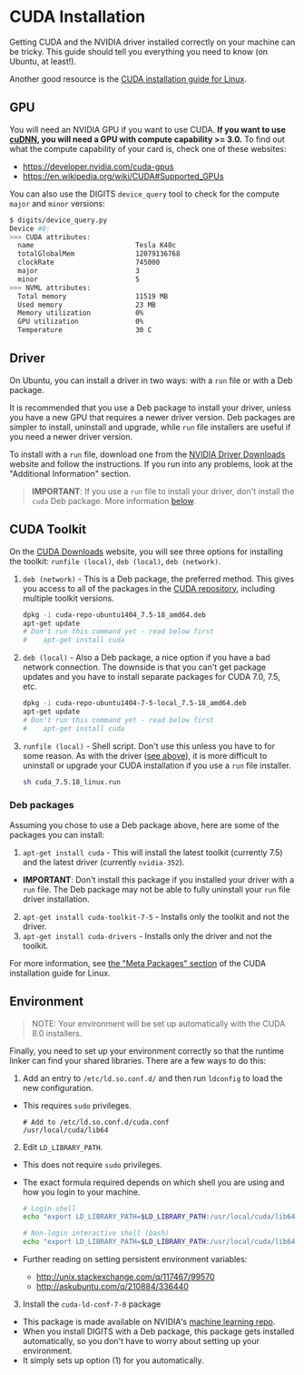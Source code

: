 # CUDA Installation

Getting CUDA and the NVIDIA driver installed correctly on your machine can be tricky.
This guide should tell you everything you need to know (on Ubuntu, at least!).

Another good resource is the [CUDA installation guide for Linux](http://docs.nvidia.com/cuda/cuda-installation-guide-linux).

## GPU

You will need an NVIDIA GPU if you want to use CUDA.
**If you want to use [cuDNN](https://developer.nvidia.com/cudnn), you will need a GPU with compute capability >= 3.0.**
To find out what the compute capability of your card is, check one of these websites:

* https://developer.nvidia.com/cuda-gpus
* https://en.wikipedia.org/wiki/CUDA#Supported_GPUs

You can also use the DIGITS `device_query` tool to check for the compute `major` and `minor` versions:
```sh
$ digits/device_query.py
Device #0:
>>> CUDA attributes:
  name                         Tesla K40c
  totalGlobalMem               12079136768
  clockRate                    745000
  major                        3
  minor                        5
>>> NVML attributes:
  Total memory                 11519 MB
  Used memory                  23 MB
  Memory utilization           0%
  GPU utilization              0%
  Temperature                  30 C
```

## Driver

On Ubuntu, you can install a driver in two ways: with a `run` file or with a Deb package.

It is recommended that you use a Deb package to install your driver, unless you have a new GPU that requires a newer driver version.
Deb packages are simpler to install, uninstall and upgrade, while `run` file installers are useful if you need a newer driver version.

To install with a `run` file, download one from the [NVIDIA Driver Downloads](http://www.nvidia.com/Download/index.aspx) website and follow the instructions.
If you run into any problems, look at the "Additional Information" section.

> **IMPORTANT**: If you use a `run` file to install your driver, don't install the `cuda` Deb package.
More information [below](#deb-packages).

## CUDA Toolkit

On the [CUDA Downloads](https://developer.nvidia.com/cuda-downloads) website, you will see three options for installing the toolkit: `runfile (local)`, `deb (local)`, `deb (network)`.

1. `deb (network)` - This is a Deb package, the preferred method.
This gives you access to all of the packages in the [CUDA repository](http://developer.download.nvidia.com/compute/cuda/repos/ubuntu1404/x86_64/), including multiple toolkit versions.

    ```sh
    dpkg -i cuda-repo-ubuntu1404_7.5-18_amd64.deb
    apt-get update
    # Don't run this command yet - read below first
    #    apt-get install cuda
    ```

2. `deb (local)` - Also a Deb package, a nice option if you have a bad network connection.
The downside is that you can't get package updates and you have to install separate packages for CUDA 7.0, 7.5, etc.

    ```sh
    dpkg -i cuda-repo-ubuntu1404-7-5-local_7.5-18_amd64.deb
    apt-get update
    # Don't run this command yet - read below first
    #    apt-get install cuda
    ```

3. `runfile (local)` - Shell script.  Don't use this unless you have to for some reason.
As with the driver ([see above](#driver)), it is more difficult to uninstall or upgrade your CUDA installation if you use a `run` file  installer.

    ```sh
    sh cuda_7.5.18_linux.run
    ```

### Deb packages

Assuming you chose to use a Deb package above, here are some of the packages you can install:

1. `apt-get install cuda` - This will install the latest toolkit (currently 7.5) and the latest driver (currently `nvidia-352`).
  * **IMPORTANT**: Don't install this package if you installed your driver with a `run` file. The Deb package may not be able to fully uninstall your `run` file driver installation.
2. `apt-get install cuda-toolkit-7-5` - Installs only the toolkit and not the driver.
3. `apt-get install cuda-drivers` - Installs only the driver and not the toolkit.

For more information, see [the "Meta Packages" section](http://docs.nvidia.com/cuda/cuda-installation-guide-linux/#package-manager-metas) of the CUDA installation guide for Linux.

## Environment

> NOTE: Your environment will be set up automatically with the CUDA 8.0 installers.

Finally, you need to set up your environment correctly so that the runtime linker can find your shared libraries.
There are a few ways to do this:

1. Add an entry to `/etc/ld.so.conf.d/` and then run `ldconfig` to load the new configuration.
  * This requires `sudo` privileges.

    ```
    # Add to /etc/ld.so.conf.d/cuda.conf
    /usr/local/cuda/lib64
    ```

2. Edit `LD_LIBRARY_PATH`.
  * This does not require `sudo` privileges.
  * The exact formula required depends on which shell you are using and how you login to your machine.

    ```sh
    # Login shell
    echo "export LD_LIBRARY_PATH=$LD_LIBRARY_PATH:/usr/local/cuda/lib64" >> ~/.profile && source ~/.profile

    # Non-login interactive shell (bash)
    echo "export LD_LIBRARY_PATH=$LD_LIBRARY_PATH:/usr/local/cuda/lib64" >> ~/.bashrc && source ~/.bashrc
    ```

  * Further reading on setting persistent environment variables:
    * http://unix.stackexchange.com/q/117467/99570
    * http://askubuntu.com/q/210884/336440

3. Install the `cuda-ld-conf-7-0` package
  * This package is made available on NVIDIA's [machine learning repo](http://developer.download.nvidia.com/compute/machine-learning/repos/ubuntu1404/x86_64).
  * When you install DIGITS with a Deb package, this package gets installed automatically, so you don't have to worry about setting up your environment.
  * It simply sets up option (1) for you automatically.
